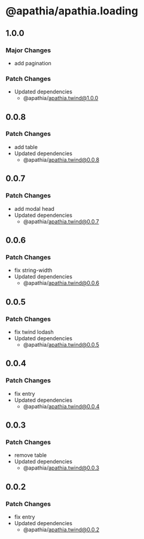 # @apathia/apathia.loading

## 1.0.0

### Major Changes

- add pagination

### Patch Changes

- Updated dependencies
  - @apathia/apathia.twind@1.0.0

## 0.0.8

### Patch Changes

- add table
- Updated dependencies
  - @apathia/apathia.twind@0.0.8

## 0.0.7

### Patch Changes

- add modal head
- Updated dependencies
  - @apathia/apathia.twind@0.0.7

## 0.0.6

### Patch Changes

- fix string-width
- Updated dependencies
  - @apathia/apathia.twind@0.0.6

## 0.0.5

### Patch Changes

- fix twind lodash
- Updated dependencies
  - @apathia/apathia.twind@0.0.5

## 0.0.4

### Patch Changes

- fix entry
- Updated dependencies
  - @apathia/apathia.twind@0.0.4

## 0.0.3

### Patch Changes

- remove table
- Updated dependencies
  - @apathia/apathia.twind@0.0.3

## 0.0.2

### Patch Changes

- fix entry
- Updated dependencies
  - @apathia/apathia.twind@0.0.2

